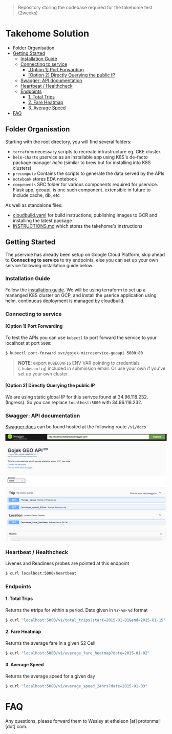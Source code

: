 > Repository storing the codebase required for the takehome test (2weeks)

# Takehome Solution

<!-- vim-markdown-toc GFM -->

  * [Folder Organisation](#folder-organisation)
  * [Getting Started](#getting-started)
    * [Installation Guide](#installation-guide)
    * [Connecting to service](#connecting-to-service)
      * [[Option 1] Port Forwarding](#option-1-port-forwarding)
      * [[Option 2] Directly Querying the public IP](#option-2-directly-querying-the-public-ip)
    * [Swagger: API documentation](#swagger-api-documentation)
    * [Heartbeat / Healthcheck](#heartbeat--healthcheck)
    * [Endpoints](#endpoints)
      * [1. Total Trips](#1-total-trips)
      * [2. Fare Heatmap](#2-fare-heatmap)
      * [3. Average Speed](#3-average-speed)
* [FAQ](#faq)

<!-- vim-markdown-toc -->

## Folder Organisation

Starting with the root directory, you will find several folders:

* `terraform` necessary scripts to recreate infrastructure eg. GKE cluster.
* `helm-charts` µservice as an installable app using K8S's de-facto package manager _helm_ (similar to brew but for installing into K8S clusters)
* `precompute` Contains the scripts to generate the data served by the APIs
* `notebook` stores EDA notebook
* `components` SRC folder for various components required for µservice. Flask app, geoapi, is one such component. extensible in future to include cache, db, etc

As well as standalone files:

* [cloudbuild.yaml](./cloudbuild.yaml) for build instructions; publishing images to GCR and installing the latest package
* [INSTRUCTIONS.md](./INSTRUCTIONS.md) which stores the takehome's instructions

## Getting Started

The µservice has already been setup on Google Cloud Platform, skip ahead to **Connecting to service** to try endpoints, else you can set up your own service following installation guide below.

### Installation Guide

Follow the [installation guide](./docs/00-introduction.md). We will be using terraform to set up a mananged K8S cluster on GCP, and install the µserice application using helm. continuous deployment is managed by cloudbuild.

### Connecting to service

#### [Option 1] Port Forwarding

To test the APIs you can use `kubectl` to port forward the service to your localhost at port `5000`:

  ```bash
  $ kubectl port-forward svc/gojek-microservice-geoapi 5000:80
  ```

  > **NOTE**: export `KUBECONFIG` ENV VAR pointing to credentials (`.kubeconfig`) included in submission email. Or use your own if you've set up your own cluster.


#### [Option 2] Directly Querying the public IP

  We are using static global IP for this serivce found at 34.96.118.232. (Ingress). So you can replace `localhost:5000` with 34.96.118.232.

### Swagger: API documentation

  [Swagger docs](https://swagger.io/docs/specification/2-0/what-is-swagger/) can be found hosted at the following route `/v1/docs`

  [![swagger_preview](./images/swagger.png)](localhost:5000/v1/docs)


### Heartbeat / Healthcheck

  Livenes and Readiness probes are pointed at this endpoint

  ```bash
  $ curl localhost:5000/heartbeat
  ```

### Endpoints

#### 1. Total Trips


  Returns the #trips for within a period. Date given in `%Y-%m-%d` format

  ```bash
  $ curl "localhost:5000/v1/total_trips?start=2015-01-01&end=2015-01-15"
  ```

#### 2. Fare Heatmap

  Returns the average fare in a given S2 Cell

  ```bash
  $ curl "localhost:5000/v1/average_fare_heatmap?date=2015-01-02"
  ```

#### 3. Average Speed

  Returns the average speed for a given day

  ```bash
  $ curl "localhost:5000/v1/average_speed_24hrs?date=2015-01-03"
  ```

# FAQ

Any questions, please forward them to Wesley at etheleon [at] protonmail [dot] com.
